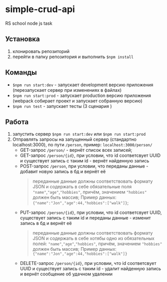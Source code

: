 # simple-crud-api
RS school node js task

## Установка
1. клонировать репозиторий
2. перейти в папку репозитория и выполнить  `$npm install`

## Команды
- `$npm run start:dev` - запускает development версию приложения (перезапускает сервер при изменениях в файлах)
- `$npm run start:prod` - запускает production версию приложения (webpack собирает проект и запускает собранную версию)
- `$npm run test` - запускает тесты (3 сценария )

## Работа
1. запустить сервер `$npm run start:dev` или `$npm run start:prod`
2. Отправлять запросы на запущенный сервер (стандартно localhost:3000), по пути `/person`, пример: `localhost:3000/person/`
   -  GET-запрос `/person/`  -  вернёт список всех записей;
   -  GET-запрос `/person/{id}`, при условии, что id соответсвует UUID и существует запись с таким id  -  вернёт найденную запись
   -  POST-запрос `/person`, при условии, что переданы данные  -  добавит новую запись в бд и вернёт её
      >  переданные данные должны соответствовать формату JSON и содержать в себе обязательные поля `"name"`,`"age"`,`"hobbies"`, причём, значением `"hobbies"` должен быть массив; Пример данных: `{"name":"Jon","age":44,"hobbies":["walk"]}`;
   -  PUT-запрос `/person/{id}`, при условии, что id соответсвует UUID, существует запись с таким id и переданы данные  -  изменит запись в бд и вернёт её
      >  переданные данные должны соответствовать формату JSON и содержать в себе хотябы одно из обязательных полей: `"name"`,`"age"`,`"hobbies"`, причём, значением `"hobbies"` должен быть массив; Пример данных: `{"name":"Jon","age":44,"hobbies":["walk"]}`
   -  DELETE-запрос `/person/{id}`, при условии, что id соответсвует UUID и существует запись с таким id  -  удалит найденную запись и вернёт сообщение об удачном удалении
